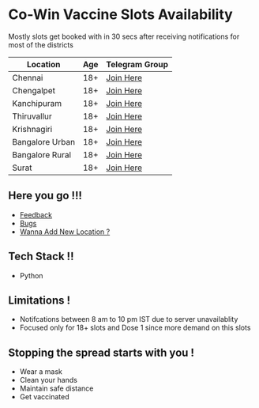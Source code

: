 # Co-Win Vaccine Slots Availability
Mostly slots get booked with in 30 secs after receiving notifications for most of the districts

| Location  | Age | Telegram Group |
| ------------- | ------------- | ------------- |
| Chennai  | 18+ | [Join Here](https://t.me/joinchat/Eyf1L5kpN4tkZTA9)  |
| Chengalpet  | 18+  | [Join Here](https://t.me/joinchat/IBc8aFmaBthmOGI1)  |
| Kanchipuram  | 18+  | [Join Here](https://t.me/joinchat/3TFB6QX0K684ZDY1)  |
| Thiruvallur  | 18+ | [Join Here](https://t.me/joinchat/Lve72-enCLkyYzVl)  |
| Krishnagiri  | 18+ | [Join Here](https://t.me/joinchat/v1Z_ibFyL8xlNzBl)  |
| Bangalore Urban  | 18+  | [Join Here](https://t.me/joinchat/dJb9V7hgk6IxMGE1)  |
| Bangalore Rural | 18+  | [Join Here](https://t.me/joinchat/XXx7n1reSF45NmVl)  |
| Surat  | 18+  | [Join Here](https://t.me/joinchat/GvWCQVk6C8tmNjc1)  |

Here you go !!!
-----------
* [Feedback](https://github.com/bharathiiraja/vaccine-telegram-alert/issues)
* [Bugs](https://github.com/bharathiiraja/vaccine-telegram-alert/issues)
* [Wanna Add New Location ?](https://github.com/bharathiiraja/vaccine-telegram-alert/issues/2)

Tech Stack !!
-----------
* Python

Limitations !
-----------
* Notifcations between 8 am to 10 pm IST due to server unavailablity
* Focused only for 18+ slots and Dose 1 since more demand on this slots

Stopping the spread starts with you !
-----------
* Wear a mask
* Clean your hands
* Maintain safe distance
* Get vaccinated
